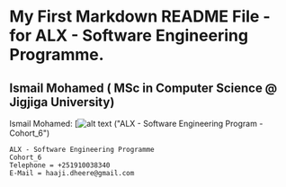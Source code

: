 	
# My First Markdown README File -  for ALX - Software Engineering Programme.
## Ismail Mohamed ( MSc in Computer Science @ Jigjiga University)



Ismail Mohamed: [![alt text](https://www.alxafrica.com/wp-content/uploads/2022/01/header-logo.png )
("ALX - Software Engineering Program - Cohort_6")


```
ALX - Software Engineering Programme
Cohort_6
Telephone = +251910038340
E-Mail = haaji.dheere@gmail.com
```

